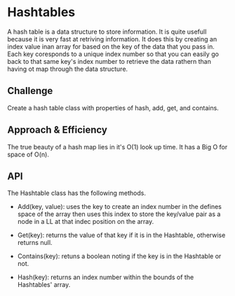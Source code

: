 # Hashtables

A hash table is a data structure to store information. It is quite usefull because it is very fast at retriving information. It does this by creating an index value inan array for based on the key of the data that you pass in. Each key coresponds to a unique index number so that you can easily go back to that same key's index number to retrieve the data rathern than having ot map through the data structure.

## Challenge

Create a hash table class with properties of hash, add, get, and contains.

## Approach & Efficiency

The true beauty of a hash map lies in it's O(1) look up time. It has a Big O for space of O(n).

## API

The Hashtable class has the following methods.

- Add(key, value): uses the key to create an index number in the defines space of the array then uses this index to store the key/value pair as a node in a LL at that indec position on the array.

- Get(key): returns the value of that key if it is in the Hashtable, otherwise returns null.

- Contains(key): retuns a boolean noting if the key is in the Hashtable or not.

- Hash(key): returns an index number within the bounds of the Hashtables' array.
